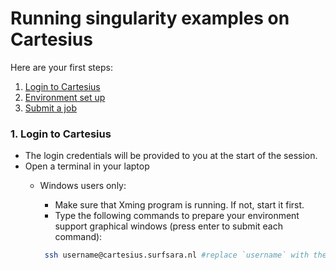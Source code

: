 # Running singularity examples on Cartesius

Here are your first steps:

1. [Login to Cartesius](#cartesius-login)
2. [Environment set up](#cartesius-env)
3. [Submit a job](#job-submit)

### <a name="cartesius-login"></a> 1. Login to Cartesius

* The login credentials will be provided to you at the start of the session.
* Open a terminal in your laptop
  * Windows users only: 
    * Make sure that Xming program is running. If not, start it first.
    * Type the following commands to prepare your environment support graphical windows (press enter to submit each command):
  
    ```sh
     ssh username@cartesius.surfsara.nl #replace `username` with the username assigned to you
    ```
  


